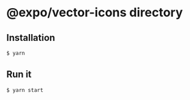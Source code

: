 # @expo/vector-icons directory

## Installation

```bash
$ yarn
```

## Run it

```bash
$ yarn start
```
